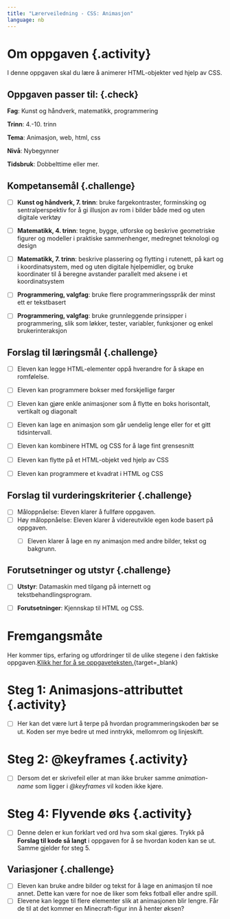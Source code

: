 ```yaml
---
title: "Lærerveiledning - CSS: Animasjon"
language: nb
---
```


# Om oppgaven {.activity}
I denne oppgaven skal du lære å animerer HTML-objekter ved hjelp av CSS.

## Oppgaven passer til: {.check}
 __Fag__: Kunst og håndverk, matematikk, programmering

__Trinn__: 4.-10. trinn

__Tema__: Animasjon, web, html, css

__Nivå__: Nybegynner

__Tidsbruk__: Dobbelttime eller mer. 


## Kompetansemål {.challenge}

- [ ]  __Kunst og håndverk, 7. trinn__: bruke fargekontraster, forminsking og sentralperspektiv for å gi illusjon av rom i bilder både med og uten digitale verktøy

- [ ] __Matematikk, 4. trinn__: tegne, bygge, utforske og beskrive geometriske figurer og modeller i praktiske sammenhenger, medregnet teknologi og design

- [ ] __Matematikk, 7. trinn__: beskrive plassering og flytting i rutenett, på kart og i koordinatsystem, med og uten digitale hjelpemidler, og bruke koordinater til å beregne avstander parallelt med aksene i et koordinatsystem

- [ ] __Programmering, valgfag__: bruke flere programmeringsspråk der minst ett er tekstbasert 

- [ ] __Programmering, valgfag__: bruke grunnleggende prinsipper i programmering, slik som løkker, tester, variabler, funksjoner og enkel brukerinteraksjon 


## Forslag til læringsmål {.challenge}

- [ ] Eleven kan legge HTML-elementer oppå hverandre for å skape en romfølelse. 
- [ ] Eleven kan programmere bokser med forskjellige farger
- [ ] Eleven kan gjøre enkle animasjoner som å flytte en boks horisontalt, vertikalt og diagonalt
- [ ] Eleven kan lage en animasjon som går uendelig lenge eller for et gitt tidsintervall.
- [ ] Eleven kan kombinere HTML og CSS for å lage fint grensesnitt
- [ ] Eleven kan flytte på et HTML-objekt ved hjelp av CSS
- [ ] Eleven kan programmere et kvadrat i HTML og CSS


## Forslag til vurderingskriterier {.challenge}

- [ ] Måloppnåelse: Eleven klarer å fullføre oppgaven.
- [ ] Høy måloppnåelse: Eleven klarer å videreutvikle egen kode basert på oppgaven.
    - [ ] Eleven klarer å lage en ny animasjon med andre bilder, tekst og bakgrunn.


## Forutsetninger og utstyr {.challenge}

- [ ]  __Utstyr__: Datamaskin med tilgang på internett og tekstbehandlingsprogram.

- [ ]  __Forutsetninger__: Kjennskap til HTML og CSS.


# Fremgangsmåte
Her kommer tips, erfaring og utfordringer til de ulike stegene i den faktiske oppgaven.[Klikk her for å se oppgaveteksten.](../animasjon/animasjon.html){target=_blank}

# Steg 1: Animasjons-attributtet {.activity}
- [ ]  Her kan det være lurt å terpe på hvordan programmeringskoden bør se ut. Koden ser mye bedre ut med inntrykk, mellomrom og linjeskift. 

# Steg 2: @keyframes {.activity}
- [ ]  Dersom det er skrivefeil eller at man ikke bruker samme _animation-name_ som ligger i _@keyframes_ vil koden ikke kjøre.

# Steg 4: Flyvende øks {.activity}
- [ ] Denne delen er kun forklart ved ord hva som skal gjøres. Trykk på __Forslag til kode så langt__ i oppgaven for å se hvordan koden kan se ut. Samme gjelder for steg 5.


## Variasjoner {.challenge}
- [ ]  Eleven kan bruke andre bilder og tekst for å lage en animasjon til noe annet. Dette kan være for noe de liker som feks fotball eller andre spill.
- [ ] Elevene kan legge til flere elementer slik at animasjonen blir lengre. Får de til at det kommer en Minecraft-figur inn å henter øksen?
